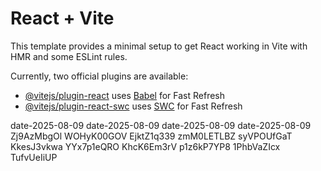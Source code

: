 # React + Vite

This template provides a minimal setup to get React working in Vite with HMR and some ESLint rules.

Currently, two official plugins are available:

- [@vitejs/plugin-react](https://github.com/vitejs/vite-plugin-react/blob/main/packages/plugin-react/README.md) uses [Babel](https://babeljs.io/) for Fast Refresh
- [@vitejs/plugin-react-swc](https://github.com/vitejs/vite-plugin-react-swc) uses [SWC](https://swc.rs/) for Fast Refresh

date-2025-08-09
date-2025-08-09
date-2025-08-09
date-2025-08-09
Zj9AzMbgOl
WOHyK00GOV
EjktZ1q339
zmM0LETLBZ
syVPOUfGaT
KkesJ3vkwa
YYx7p1eQRO
KhcK6Em3rV
p1z6kP7YP8
1PhbVaZIcx
TufvUeIiUP